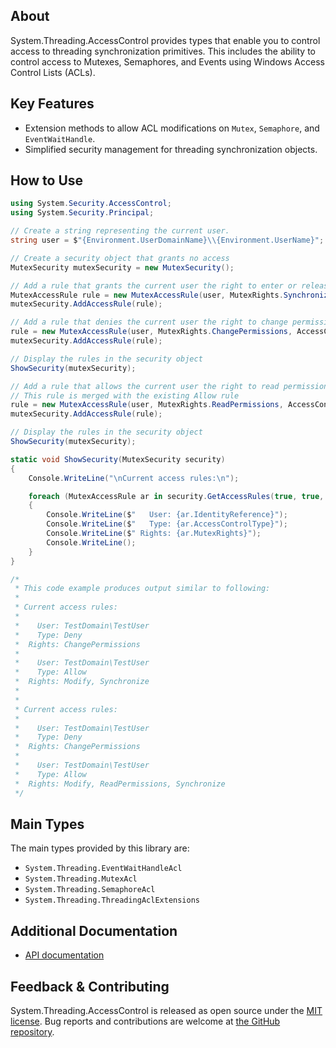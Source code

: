 ## About

<!-- A description of the package and where one can find more documentation -->

System.Threading.AccessControl provides types that enable you to control access to threading synchronization primitives.
This includes the ability to control access to Mutexes, Semaphores, and Events using Windows Access Control Lists (ACLs).

## Key Features

<!-- The key features of this package -->

* Extension methods to allow ACL modifications on `Mutex`, `Semaphore`, and `EventWaitHandle`.
* Simplified security management for threading synchronization objects.

## How to Use

<!-- A compelling example on how to use this package with code, as well as any specific guidelines for when to use the package -->

```csharp
using System.Security.AccessControl;
using System.Security.Principal;

// Create a string representing the current user.
string user = $"{Environment.UserDomainName}\\{Environment.UserName}";

// Create a security object that grants no access
MutexSecurity mutexSecurity = new MutexSecurity();

// Add a rule that grants the current user the right to enter or release the mutex
MutexAccessRule rule = new MutexAccessRule(user, MutexRights.Synchronize | MutexRights.Modify, AccessControlType.Allow);
mutexSecurity.AddAccessRule(rule);

// Add a rule that denies the current user the right to change permissions on the mutex
rule = new MutexAccessRule(user, MutexRights.ChangePermissions, AccessControlType.Deny);
mutexSecurity.AddAccessRule(rule);

// Display the rules in the security object
ShowSecurity(mutexSecurity);

// Add a rule that allows the current user the right to read permissions on the mutex
// This rule is merged with the existing Allow rule
rule = new MutexAccessRule(user, MutexRights.ReadPermissions, AccessControlType.Allow);
mutexSecurity.AddAccessRule(rule);

// Display the rules in the security object
ShowSecurity(mutexSecurity);

static void ShowSecurity(MutexSecurity security)
{
    Console.WriteLine("\nCurrent access rules:\n");

    foreach (MutexAccessRule ar in security.GetAccessRules(true, true, typeof(NTAccount)))
    {
        Console.WriteLine($"   User: {ar.IdentityReference}");
        Console.WriteLine($"   Type: {ar.AccessControlType}");
        Console.WriteLine($" Rights: {ar.MutexRights}");
        Console.WriteLine();
    }
}

/*
 * This code example produces output similar to following:
 * 
 * Current access rules:
 * 
 *    User: TestDomain\TestUser
 *    Type: Deny
 *  Rights: ChangePermissions
 * 
 *    User: TestDomain\TestUser
 *    Type: Allow
 *  Rights: Modify, Synchronize
 * 
 * 
 * Current access rules:
 * 
 *    User: TestDomain\TestUser
 *    Type: Deny
 *  Rights: ChangePermissions
 * 
 *    User: TestDomain\TestUser
 *    Type: Allow
 *  Rights: Modify, ReadPermissions, Synchronize
 */
```

## Main Types

<!-- The main types provided in this library -->

The main types provided by this library are:

* `System.Threading.EventWaitHandleAcl`
* `System.Threading.MutexAcl`
* `System.Threading.SemaphoreAcl`
* `System.Threading.ThreadingAclExtensions`

## Additional Documentation

<!-- Links to further documentation. Remove conceptual documentation if not available for the library. -->

* [API documentation](https://learn.microsoft.com/dotnet/api/system.threading?view=dotnet-plat-ext-7.0)

## Feedback & Contributing

<!-- How to provide feedback on this package and contribute to it -->

System.Threading.AccessControl is released as open source under the [MIT license](https://licenses.nuget.org/MIT). Bug reports and contributions are welcome at [the GitHub repository](https://github.com/dotnet/runtime).
